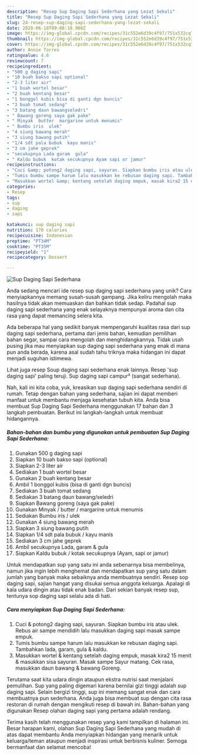 ```yaml
---
description: "Resep Sup Daging Sapi Sederhana yang Lezat Sekali"
title: "Resep Sup Daging Sapi Sederhana yang Lezat Sekali"
slug: 24-resep-sup-daging-sapi-sederhana-yang-lezat-sekali
date: 2020-06-18T09:08:18.908Z
image: https://img-global.cpcdn.com/recipes/31c552e6d39c4f97/751x532cq70/sup-daging-sapi-sederhana-foto-resep-utama.jpg
thumbnail: https://img-global.cpcdn.com/recipes/31c552e6d39c4f97/751x532cq70/sup-daging-sapi-sederhana-foto-resep-utama.jpg
cover: https://img-global.cpcdn.com/recipes/31c552e6d39c4f97/751x532cq70/sup-daging-sapi-sederhana-foto-resep-utama.jpg
author: Annie Torres
ratingvalue: 4.6
reviewcount: 7
recipeingredient:
- "500 g daging sapi"
- "10 buah bakso sapi optional"
- "2-3 liter air"
- "1 buah wortel besar"
- "2 buah kentang besar"
- "1 bonggol kubis bisa di ganti dgn buncis"
- "3 buah tomat sedang"
- "3 batang daun bawangseledri"
- " Bawang goreng saya gak pake"
- " Minyak  butter  margarine untuk menumis"
- " Bumbu iris  ulek"
- "4 siung bawang merah"
- "3 siung bawang putih"
- "1/4 sdt pala bubuk  kayu manis"
- "3 cm jahe geprek"
- "secukupnya Lada garam  gula"
- " Kaldu bubuk  kotak secukupnya Ayam sapi or jamur"
recipeinstructions:
- "Cuci &amp; potong2 daging sapi, sayuran. Siapkan bumbu iris atau ulek. Rebus air sampe mendidih lalu masukkan daging sapi masak sampe empuk."
- "Tumis bumbu sampe harum lalu masukkan ke rebusan daging sapi. Tambahkan lada, garam, gula &amp; kaldu."
- "Masukkan wortel &amp; kentang setelah daging empuk, masak kira2 15 menit &amp; masukkan sisa sayuran. Masak sampe Sayur matang. Cek rasa, masukkan daun bawang &amp; bawang Goreng."
categories:
- Resep
tags:
- sup
- daging
- sapi

katakunci: sup daging sapi 
nutrition: 170 calories
recipecuisine: Indonesian
preptime: "PT34M"
cooktime: "PT35M"
recipeyield: "1"
recipecategory: Dessert

---
```



![Sup Daging Sapi Sederhana](https://img-global.cpcdn.com/recipes/31c552e6d39c4f97/751x532cq70/sup-daging-sapi-sederhana-foto-resep-utama.jpg)

Anda sedang mencari ide resep sup daging sapi sederhana yang unik? Cara menyiapkannya memang susah-susah gampang. Jika keliru mengolah maka hasilnya tidak akan memuaskan dan bahkan tidak sedap. Padahal sup daging sapi sederhana yang enak selayaknya mempunyai aroma dan cita rasa yang dapat memancing selera kita.

Ada beberapa hal yang sedikit banyak mempengaruhi kualitas rasa dari sup daging sapi sederhana, pertama dari jenis bahan, kemudian pemilihan bahan segar, sampai cara mengolah dan menghidangkannya. Tidak usah pusing jika mau menyiapkan sup daging sapi sederhana yang enak di mana pun anda berada, karena asal sudah tahu triknya maka hidangan ini dapat menjadi suguhan istimewa.

Lihat juga resep Soup daging sapi sederhana enak lainnya. Resep &#39;sup daging sapi&#39; paling teruji. Sup daging sapi campur² (sangat sederhana).


Nah, kali ini kita coba, yuk, kreasikan sup daging sapi sederhana sendiri di rumah. Tetap dengan bahan yang sederhana, sajian ini dapat memberi manfaat untuk membantu menjaga kesehatan tubuh kita. Anda bisa membuat Sup Daging Sapi Sederhana menggunakan 17 bahan dan 3 langkah pembuatan. Berikut ini langkah-langkah untuk membuat hidangannya.

<!--inarticleads1-->

##### Bahan-bahan dan bumbu yang digunakan untuk pembuatan Sup Daging Sapi Sederhana:

1. Gunakan 500 g daging sapi
1. Siapkan 10 buah bakso sapi (optional)
1. Siapkan 2-3 liter air
1. Sediakan 1 buah wortel besar
1. Gunakan 2 buah kentang besar
1. Ambil 1 bonggol kubis (bisa di ganti dgn buncis)
1. Sediakan 3 buah tomat sedang
1. Sediakan 3 batang daun bawang/seledri
1. Siapkan  Bawang goreng (saya gak pake)
1. Gunakan  Minyak / butter / margarine untuk menumis
1. Sediakan  Bumbu iris / ulek
1. Gunakan 4 siung bawang merah
1. Siapkan 3 siung bawang putih
1. Siapkan 1/4 sdt pala bubuk / kayu manis
1. Sediakan 3 cm jahe geprek
1. Ambil secukupnya Lada, garam &amp; gula
1. Siapkan  Kaldu bubuk / kotak secukupnya (Ayam, sapi or jamur)


Untuk mendapatkan sup yang satu ini anda sebenarnya bisa membelinya, namun jika ingin lebih menghemat dan mendapatkan sup yang satu dalam jumlah yang banyak maka sebaiknya anda membuatnya sendiri. Resep sop daging sapi, sajian hangat yang disukai semua anggota keluarga. Apalagi di kala udara dingin atau tidak enak badan. Dari sekian banyak resep sup, tentunya sop daging sapi selalu ada di hati. 

<!--inarticleads2-->

##### Cara menyiapkan Sup Daging Sapi Sederhana:

1. Cuci &amp; potong2 daging sapi, sayuran. Siapkan bumbu iris atau ulek. Rebus air sampe mendidih lalu masukkan daging sapi masak sampe empuk.
1. Tumis bumbu sampe harum lalu masukkan ke rebusan daging sapi. Tambahkan lada, garam, gula &amp; kaldu.
1. Masukkan wortel &amp; kentang setelah daging empuk, masak kira2 15 menit &amp; masukkan sisa sayuran. Masak sampe Sayur matang. Cek rasa, masukkan daun bawang &amp; bawang Goreng.


Terutama saat kita udara dingin ataupun ekstra nutrisi saat menjalani pemulihan. Sup yang paling digemari karena bernilai gizi tinggi adalah sup daging sapi. Selain bergizi tinggi, sup ini memang sangat enak dan cara membuatnya pun sederhana. Anda juga bisa membuat sup dengan cita rasa restoran di rumah dengan mengikuti resep di bawah ini. Bahan-bahan yang digunakan Resep olahan daging sapi yang pertama adalah rendang. 

Terima kasih telah menggunakan resep yang kami tampilkan di halaman ini. Besar harapan kami, olahan Sup Daging Sapi Sederhana yang mudah di atas dapat membantu Anda menyiapkan hidangan yang menarik untuk keluarga/teman ataupun menjadi inspirasi untuk berbisnis kuliner. Semoga bermanfaat dan selamat mencoba!

